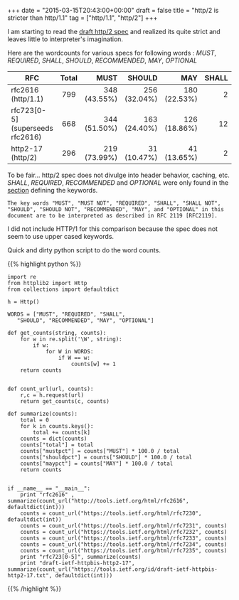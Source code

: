 +++
date = "2015-03-15T20:43:00+00:00"
draft = false
title = "http/2 is stricter than http/1.1"
tag = ["http/1.1", "http/2"]
+++

I am starting to read the [draft http/2 spec](https://tools.ietf.org/html/draft-ietf-httpbis-http2-17) and realized its quite strict and leaves little to interpreter's imagination. 

Here are the wordcounts for various specs for following words : *MUST*, *REQUIRED*, *SHALL*, *SHOULD*, *RECOMMENDED*, *MAY*, *OPTIONAL*

| RFC                                | Total | MUST         | SHOULD       | MAY          | SHALL | REQUIRED | RECOMMENDED | OPTIONAL |
|------------------------------------|:-----:|-------------:|-------------:|-------------:|------:|---------:| -----------:|---------:|
| rfc2616 (http/1.1)                 | 799   | 348 (43.55%) | 256 (32.04%) | 180 (22.53%) | 2     | 5        | 1           | 7        |
| rfc723\[0-5\] (superseeds rfc2616) | 668   | 344 (51.50%) | 163 (24.40%) | 126 (18.86%) | 12    | 6        | 7           | 10       |
| http2-17 (http/2)                  | 296   | 219 (73.99%) | 31 (10.47%)  | 41 (13.65%)  | 2     | 1        | 1           | 1        |

To be fair... http/2 spec does not divulge into header behavior, caching, etc. *SHALL*, *REQUIRED*, *RECOMMENDED* and *OPTIONAL* were only found in the [section](https://tools.ietf.org/html/draft-ietf-httpbis-http2-17#section-2.2) defining the keywords.

```
The key words "MUST", "MUST NOT", "REQUIRED", "SHALL", "SHALL NOT",
"SHOULD", "SHOULD NOT", "RECOMMENDED", "MAY", and "OPTIONAL" in this
document are to be interpreted as described in RFC 2119 [RFC2119].
```

I did not include HTTP/1 for this comparison because the spec does not seem to use upper cased keywords.

Quick and dirty python script to do the word counts.

{{% highlight python %}}
```
import re
from httplib2 import Http
from collections import defaultdict

h = Http()

WORDS = ["MUST", "REQUIRED", "SHALL",
   "SHOULD", "RECOMMENDED", "MAY", "OPTIONAL"]

def get_counts(string, counts):
    for w in re.split('\W', string):
        if w:
            for W in WORDS:
                if W == w:
                    counts[w] += 1
    return counts


def count_url(url, counts):
    r,c = h.request(url)
    return get_counts(c, counts)

def summarize(counts):
    total = 0
    for k in counts.keys():
        total += counts[k]
    counts = dict(counts)
    counts["total"] = total
    counts["mustpct"] = counts["MUST"] * 100.0 / total
    counts["shouldpct"] = counts["SHOULD"] * 100.0 / total
    counts["maypct"] = counts["MAY"] * 100.0 / total
    return counts 


if __name__ == "__main__":
    print "rfc2616" , summarize(count_url("http://tools.ietf.org/html/rfc2616", defaultdict(int)))
    counts = count_url("https://tools.ietf.org/html/rfc7230", defaultdict(int))
    counts = count_url("https://tools.ietf.org/html/rfc7231", counts)
    counts = count_url("https://tools.ietf.org/html/rfc7232", counts)
    counts = count_url("https://tools.ietf.org/html/rfc7233", counts)
    counts = count_url("https://tools.ietf.org/html/rfc7234", counts)
    counts = count_url("https://tools.ietf.org/html/rfc7235", counts)
    print "rfc723[0-5]", summarize(counts)
    print "draft-ietf-httpbis-http2-17", summarize(count_url("https://tools.ietf.org/id/draft-ietf-httpbis-http2-17.txt", defaultdict(int)))
```
{{% /highlight %}}
